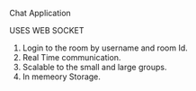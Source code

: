Chat Application

USES WEB SOCKET

1.  Login to the room by username and room Id.
2.  Real Time communication.
3.  Scalable to the small and large groups.
4.  In memeory Storage.
